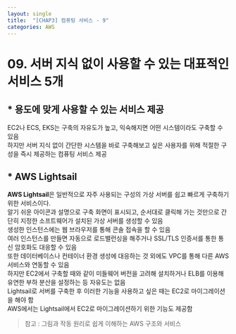 ```yaml
---
layout: single
title:  "[CHAP3] 컴퓨팅 서비스 - 9"
categories: AWS
---
```


# 09. 서버 지식 없이 사용할 수 있는 대표적인 서비스 5개

## * 용도에 맞게 사용할 수 있는 서비스 제공

EC2나 ECS, EKS는 구축의 자유도가 높고, 익숙해지면 어떤 시스템이라도 구축할 수 있음  
하지만 서버 지식 없이 간단한 시스템을 바로 구축해보고 싶은 사용자를 위해 적절한 구성을 즉시 제공하는 컴퓨팅 서비스 제공  


## * AWS Lightsail

**AWS Lightsail**은 일반적으로 자주 사용되는 구성의 가상 서버를 쉽고 빠르게 구축하기 위한 서비스이다.  
알기 쉬운 아이콘과 설명으로 구축 화면이 표시되고, 순서대로 클릭해 가는 것만으로 간단히 지정한 소프트웨어가 설치된 가상 서버를 생성할 수 있음  
생성한 인스턴스에는 웹 브라우저를 통해 콘솔 접속을 할 수 있음  
여러 인스턴스를 만들면 자동으로 로드밸런싱을 해주거나 SSL/TLS 인증서를 통한 통신 암호화도 대응할 수 있음  
또한 데이터베이스나 컨테이너 환경 생성에 대응하는 것 외에도 VPC를 통해 다른 AWS 서비스와 연동할 수 있음  
하지만 EC2에서 구축할 때와 같이 미들웨어 버전을 고려해 설치하거나 ELB를 이용해 유연한 부하 분산을 설정하는 등 자유도는 없음  
Lightsail로 서버를 구축한 후 이러한 기능을 사용하고 싶은 때는 EC2로 마이그레이션을 해야 함  
AWS에서는 Lightsail에서 EC2로 마이그레이션하기 위한 기능도 제공함  


> 참고 : 그림과 작동 원리로 쉽게 이해하는 AWS 구조와 서비스
